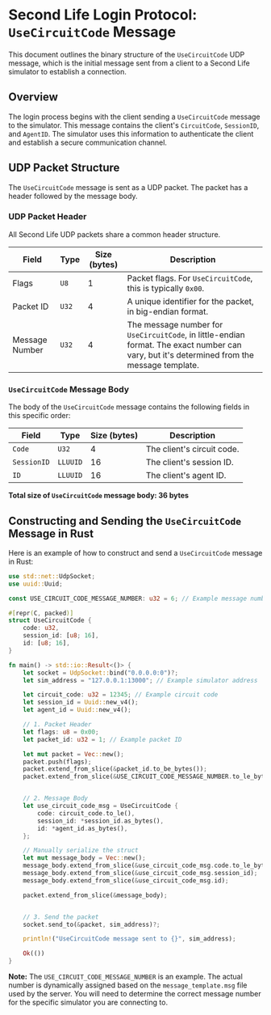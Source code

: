 # Second Life Login Protocol: `UseCircuitCode` Message

This document outlines the binary structure of the `UseCircuitCode` UDP message, which is the initial message sent from a client to a Second Life simulator to establish a connection.

## Overview

The login process begins with the client sending a `UseCircuitCode` message to the simulator. This message contains the client's `CircuitCode`, `SessionID`, and `AgentID`. The simulator uses this information to authenticate the client and establish a secure communication channel.

## UDP Packet Structure

The `UseCircuitCode` message is sent as a UDP packet. The packet has a header followed by the message body.

### UDP Packet Header

All Second Life UDP packets share a common header structure.

| Field | Type | Size (bytes) | Description |
|---|---|---|---|
| Flags | `U8` | 1 | Packet flags. For `UseCircuitCode`, this is typically `0x00`. |
| Packet ID | `U32` | 4 | A unique identifier for the packet, in big-endian format. |
| Message Number | `U32` | 4 | The message number for `UseCircuitCode`, in little-endian format. The exact number can vary, but it's determined from the message template. |

### `UseCircuitCode` Message Body

The body of the `UseCircuitCode` message contains the following fields in this specific order:

| Field | Type | Size (bytes) | Description |
|---|---|---|---|
| `Code` | `U32` | 4 | The client's circuit code. |
| `SessionID` | `LLUUID` | 16 | The client's session ID. |
| `ID` | `LLUUID` | 16 | The client's agent ID. |

**Total size of `UseCircuitCode` message body: 36 bytes**

## Constructing and Sending the `UseCircuitCode` Message in Rust

Here is an example of how to construct and send a `UseCircuitCode` message in Rust:

```rust
use std::net::UdpSocket;
use uuid::Uuid;

const USE_CIRCUIT_CODE_MESSAGE_NUMBER: u32 = 6; // Example message number

#[repr(C, packed)]
struct UseCircuitCode {
    code: u32,
    session_id: [u8; 16],
    id: [u8; 16],
}

fn main() -> std::io::Result<()> {
    let socket = UdpSocket::bind("0.0.0.0:0")?;
    let sim_address = "127.0.0.1:13000"; // Example simulator address

    let circuit_code: u32 = 12345; // Example circuit code
    let session_id = Uuid::new_v4();
    let agent_id = Uuid::new_v4();

    // 1. Packet Header
    let flags: u8 = 0x00;
    let packet_id: u32 = 1; // Example packet ID

    let mut packet = Vec::new();
    packet.push(flags);
    packet.extend_from_slice(&packet_id.to_be_bytes());
    packet.extend_from_slice(&USE_CIRCUIT_CODE_MESSAGE_NUMBER.to_le_bytes());


    // 2. Message Body
    let use_circuit_code_msg = UseCircuitCode {
        code: circuit_code.to_le(),
        session_id: *session_id.as_bytes(),
        id: *agent_id.as_bytes(),
    };

    // Manually serialize the struct
    let mut message_body = Vec::new();
    message_body.extend_from_slice(&use_circuit_code_msg.code.to_le_bytes());
    message_body.extend_from_slice(&use_circuit_code_msg.session_id);
    message_body.extend_from_slice(&use_circuit_code_msg.id);

    packet.extend_from_slice(&message_body);


    // 3. Send the packet
    socket.send_to(&packet, sim_address)?;

    println!("UseCircuitCode message sent to {}", sim_address);

    Ok(())
}
```

**Note:** The `USE_CIRCUIT_CODE_MESSAGE_NUMBER` is an example. The actual number is dynamically assigned based on the `message_template.msg` file used by the server. You will need to determine the correct message number for the specific simulator you are connecting to.